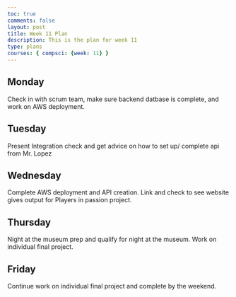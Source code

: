 ```yaml
---
toc: true
comments: false
layout: post
title: Week 11 Plan
description: This is the plan for week 11
type: plans
courses: { compsci: {week: 11} }
---
```


## Monday
Check in with scrum team, make sure backend datbase is complete, and work on AWS deployment.
## Tuesday
Present Integration check and get advice on how to set up/ complete api from Mr. Lopez
## Wednesday
Complete AWS deployment and API creation. Link and check to see website gives output for Players in passion project.
## Thursday
Night at the museum prep and qualify for night at the museum. Work on individual final project.
## Friday
Continue work on individual final project and complete by the weekend.